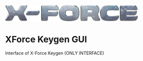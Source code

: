 ![alt text](https://github.com/JeanxPereira/XForce-2019/blob/master/Logo.png?raw=true?raw=true)

# XForce Keygen GUI
Interface of X-Force Keygen (ONLY INTERFACE)
